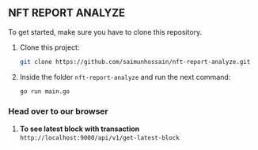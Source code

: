 ## NFT REPORT ANALYZE

To get started, make sure you have to clone this repository.

1. Clone this project:

   ```sh
   git clone https://github.com/saimunhossain/nft-report-analyze.git
   ```
2. Inside the folder `nft-report-analyze` and run the next command:

   ```sh
   go run main.go
   ```

### Head over to our browser

1. **To see latest block with transaction** `http://localhost:9000/api/v1/get-latest-block`